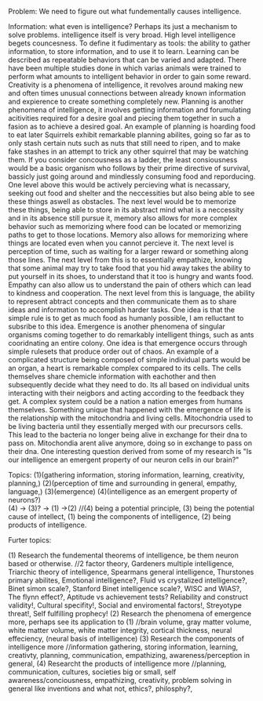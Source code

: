 Problem: We need to figure out what fundementally causes intelligence. 

Information: 
what even is intelligence? Perhaps its just a mechanism to solve problems. 
intelligence itself is very broad. High level intelligence begets councesness. 
To define it fudimentary as tools: the ability to gather information, to store
information, and to use it to learn. Learning can be described as repeatable
behaviors that can be varied and adapted. There have been multiple studies done
in which varias animals were trained to perform what amounts to intelligent 
behavior in order to gain some reward. Creativity is a phenomena of intelligence,
it revolves around making new and often times unusual connections between already 
known information and expierence to create something completely new. Planning
is another phenomena of intelligence, it involves getting information and forumulating
acitivities required for a desire goal and piecing them together in such a fasion 
as to achieve a desired goal. An example of planning is hoarding food to eat later
Squirrels exhibit remarkable planning abilites, going so far as to only stash
certain nuts such as nuts that still need to ripen, and to make fake stashes 
in an attempt to trick any other squirrel that may be watching them. If you 
consider concousness as a ladder, the least consiousness would be a basic 
organism who follows by their prime directive of survival, bassicly just 
going around and mindlessly consuming food and reporducing. One level 
above this would be actively percieving what is necassary, seeking out food
and shelter and the neccessities but also being able to see these things aswell
as obstacles. The next level would be to memorize these things, being able to
store in its abstract mind what is a neccessity and in its absence still pursue 
it, memory also allows for more complex behavior such as memorizing where food
can be located or memorizing paths to get to those locations. Memory also allows
for memorizing where things are located even when you cannot percieve it. The 
next level is perception of time, such as waiting for a larger reward or something
along those lines. The next level from this is to essentially empathize, 
knowing that some animal may try to take food that you hid away takes the 
ability to put yourself in its shoes, to understand that it too is hungry 
and wants food. Empathy can also allow us to understand the pain of others
which can lead to kindness and cooperation. The next level from this is 
language, the ability to represent abtract concepts and then communicate them
as to share ideas and information to accomplish harder tasks. One idea
is that the simple rule is to get as much food as humanly possible, I am 
relluctant to subsribe to this idea. Emergence is another phenomena of 
singular organisms coming together to do remarkably intelligent things, 
such as ants cooridnating an entire colony. One idea is that emergence occurs
through simple rulesets that produce order out of chaos. An example of a complicated 
structure being composed of simple individual parts would be an organ, a heart
is remarkable complex compared to its cells. The cells themselves share 
chemicle information with eachother and then subsequently decide what they 
need to do. Its all based on individual units interacting with their neigbors
and acting according to the feedback they get. A complex system could be a nation
a nation emerges from humans themselves. Something unique that happened with 
the emergence of life is the relationship with the mitochondria and living cells. 
Mitochondria used to be living bacteria until they essentially merged with
our precursors cells. This lead to the bacteria no longer being alive in 
exchange for their dna to pass on. Mitochondia arent alive anymore, doing 
so in exchange to pass on their dna. One interesting question derived from 
some of my research is "Is our intelligence an emergent property of our 
neuron cells in our brain?" 


Topics: (1)(gathering information, storing information, learning, creativity, planning,) (2)(perception of time and surrounding in general, empathy, language,) (3)(emergence) 
(4)(intelligence as an emergent property of neurons?)  
(4) -> (3)? -> (1) ->(2) //(4) being a potential principle, (3) being the potential cause of intellect, (1) being the components of intelligence, (2) being
products of intelligence. 


Furter topics: 

(1) Research the fundemental theorems of intelligence, be them neuron based or otherwise. //2 factor theory, Gardeners multiple intelligence, Triarchic theory of intelligence, Spearmans general intelligence, Thurstones primary abilites, Emotional intelligence?, Fluid vs crystalized intelligence?, Binet simon scale?, Stanford Binet intelligence scale?, WISC and WIAS?, The flynn effect?, Aptitude vs achievement tests? Reliability and construct validity!, Cultural specifity!, Social and enviromental factors!, Streyotype threat!, Self fulfilling prophecy!
(2) Research the phenomena of emergence more, perhaps see its application to (1) //brain volume, gray matter volume, white matter volume, white matter integrity, cortical thickness, neural effeciency, (neural basis of intelligence) 
(3) Research the components of intelligence more //information gathering, storing information, learning, creativty, planning, communication, empathizing, awareness/perception in general, 
(4) Researcht the products of intelligence more //planning, communication, cultures, societies big or small, self awareness/conciousness, empathizing, creativity, problem solving in general like inventions and what not, ethics?, philosphy?,
   
